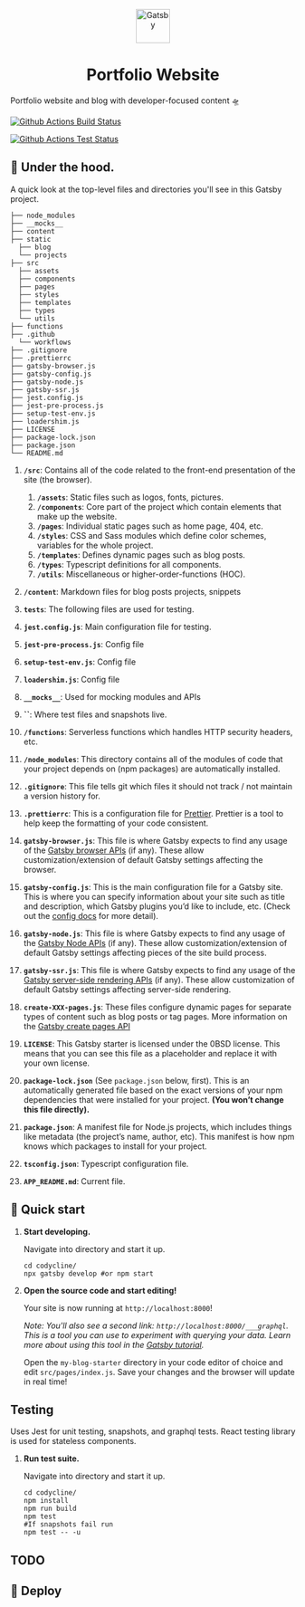 <p align="center">
  <a href="https://www.gatsbyjs.com">
    <img alt="Gatsby" src="https://www.gatsbyjs.com/Gatsby-Monogram.svg" width="60" />
  </a>
</p>
<h1 align="center">
  Portfolio Website
</h1>

Portfolio website and blog with developer-focused content 🛸

[![Github Actions Build Status](https://github.com/codycline/codycline/workflows/aws_ci/badge.svg)](https://github.com/codycline/codycline/actions/workflows/aws-build.yml)

[![Github Actions Test Status](https://github.com/codycline/codycline/workflows/tests/badge.svg)](https://github.com/codycline/codycline/actions/workflows/tests.yml)


## 🔧 Under the hood.

A quick look at the top-level files and directories you'll see in this Gatsby project.

    ├── node_modules
    ├── __mocks__
    ├── content
    ├── static
      ├── blog
      └── projects
    ├── src
      ├── assets
      ├── components
      ├── pages
      ├── styles
      ├── templates
      ├── types
      └── utils
    ├── functions
    ├── .github
      └── workflows
    ├── .gitignore
    ├── .prettierrc
    ├── gatsby-browser.js
    ├── gatsby-config.js
    ├── gatsby-node.js
    ├── gatsby-ssr.js
    ├── jest.config.js
    ├── jest-pre-process.js
    ├── setup-test-env.js
    ├── loadershim.js
    ├── LICENSE
    ├── package-lock.json
    ├── package.json
    └── README.md


1.  **`/src`**: Contains all of the code related to the front-end presentation of the site (the browser).
    1.  **`/assets`**: Static files such as logos, fonts, pictures.
    2. **`/components`**: Core part of the project which contain elements that make up the website.
    3. **`/pages`**: Individual static pages such as home page, 404, etc.
    4. **`/styles`**: CSS and Sass modules which define color schemes, variables for the whole project.
    5. **`/templates`**: Defines dynamic pages such as blog posts.
    6. **`/types`**: Typescript definitions for all components.
    7. **`/utils`**: Miscellaneous or higher-order-functions (HOC).

2.  **`/content`**: Markdown files for blog posts projects, snippets

3. **`tests`**: The following files are used for testing.
  1. **`jest.config.js`**: Main configuration file for testing.
  2. **`jest-pre-process.js`**: Config file
  3. **`setup-test-env.js`**: Config file
  4. **`loadershim.js`**: Config file
  5. **`__mocks__`**: Used for mocking modules and APIs
  6. **``**: Where test files and snapshots live.

4.  **`/functions`**: Serverless functions which handles HTTP security headers, etc.

5.  **`/node_modules`**: This directory contains all of the modules of code that your project depends on (npm packages) are automatically installed.

6.  **`.gitignore`**: This file tells git which files it should not track / not maintain a version history for.

7.  **`.prettierrc`**: This is a configuration file for [Prettier](https://prettier.io/). Prettier is a tool to help keep the formatting of your code consistent.

8.  **`gatsby-browser.js`**: This file is where Gatsby expects to find any usage of the [Gatsby browser APIs](https://www.gatsbyjs.com/docs/browser-apis/) (if any). These allow customization/extension of default Gatsby settings affecting the browser.

9.  **`gatsby-config.js`**: This is the main configuration file for a Gatsby site. This is where you can specify information about your site such as title and description, which Gatsby plugins you’d like to include, etc. (Check out the [config docs](https://www.gatsbyjs.com/docs/gatsby-config/) for more detail).

10.  **`gatsby-node.js`**: This file is where Gatsby expects to find any usage of the [Gatsby Node APIs](https://www.gatsbyjs.com/docs/node-apis/) (if any). These allow customization/extension of default Gatsby settings affecting pieces of the site build process.

11.  **`gatsby-ssr.js`**: This file is where Gatsby expects to find any usage of the [Gatsby server-side rendering APIs](https://www.gatsbyjs.com/docs/ssr-apis/) (if any). These allow customization of default Gatsby settings affecting server-side rendering.

12. **`create-XXX-pages.js`**: These files configure dynamic pages for separate types of content such as blog posts or tag pages. More information on the [Gatsby create pages API](https://www.gatsbyjs.com/docs/creating-and-modifying-pages/)

13.  **`LICENSE`**: This Gatsby starter is licensed under the 0BSD license. This means that you can see this file as a placeholder and replace it with your own license.

14. **`package-lock.json`** (See `package.json` below, first). This is an automatically generated file based on the exact versions of your npm dependencies that were installed for your project. **(You won’t change this file directly).**

15. **`package.json`**: A manifest file for Node.js projects, which includes things like metadata (the project’s name, author, etc). This manifest is how npm knows which packages to install for your project.

16. **`tsconfig.json`**: Typescript configuration file.

17. **`APP_README.md`**: Current file.

## 🚀 Quick start

1.  **Start developing.**

    Navigate into directory and start it up.

    ```shell
    cd codycline/
    npx gatsby develop #or npm start
    ```

2.  **Open the source code and start editing!**

    Your site is now running at `http://localhost:8000`!

    _Note: You'll also see a second link: _`http://localhost:8000/___graphql`_. This is a tool you can use to experiment with querying your data. Learn more about using this tool in the [Gatsby tutorial](https://www.gatsbyjs.com/tutorial/part-five/#introducing-graphiql)._

    Open the `my-blog-starter` directory in your code editor of choice and edit `src/pages/index.js`. Save your changes and the browser will update in real time!

## Testing

Uses Jest for unit testing, snapshots, and graphql tests. React testing library is used for stateless components.

1.  **Run test suite.**

    Navigate into directory and start it up.

    ```shell
    cd codycline/
    npm install
    npm run build
    npm test
    #If snapshots fail run
    npm test -- -u
    ```

## TODO

## 💫 Deploy

